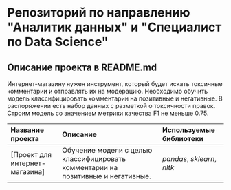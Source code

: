 # Репозиторий по направлению "Аналитик данных" и "Специалист по Data Science"

## Описание проекта в README.md

Интернет-магазину нужен инструмент, который будет искать токсичные комментарии и отправлять их на модерацию. Необходимо обучить модель классифицировать комментарии на позитивные и негативные. 
В распоряжении есть набор данных с разметкой о токсичности правок. Строим модель со значением метрики качества F1 не меньше 0.75.

| Название проекта | Описание | Используемые библиотеки | 
| :---------------------- | :---------------------- | :---------------------- |
| [Проект для интернет-магазина] | Обучение модели с целью классифицировать комментарии на позитивные и негативные. | *pandas*, *sklearn*, *nltk* |
